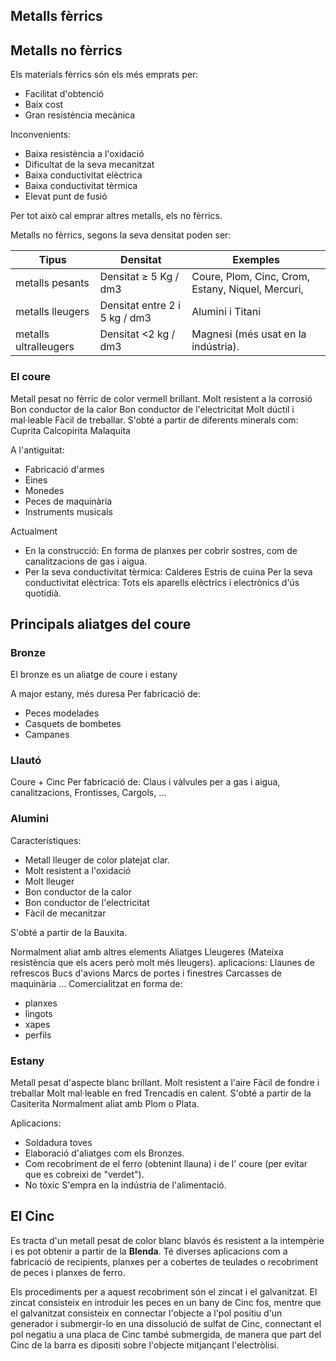 ## Metalls fèrrics

## Metalls no fèrrics

Els materials fèrrics són els més emprats per:

- Facilitat d'obtenció
- Baix cost
- Gran resistència mecànica

Inconvenients:

- Baixa resistència a l'oxidació
- Dificultat de la seva mecanitzat
- Baixa conductivitat elèctrica
- Baixa conductivitat tèrmica
- Elevat punt de fusió

 Per tot això cal emprar altres metalls, els no fèrrics.

 Metalls no fèrrics, segons la seva densitat poden ser:

 | Tipus                 | Densitat                      | Exemples                                           |
 | --------------------- | ----------------------------- | -------------------------------------------------- |
 | metalls pesants       | Densitat ≥ 5 Kg / dm3         | Coure, Plom, Cinc, Crom, Estany,  Niquel, Mercuri, | Volfram, ... |
 | metalls lleugers      | Densitat entre 2 i 5 kg / dm3 | Alumini i Titani                                   |
 | metalls ultralleugers | Densitat <2 kg / dm3          | Magnesi (més usat en la indústria).                |

### El coure

 Metall pesat no fèrric de color vermell brillant.
 Molt resistent a la corrosió
 Bon conductor de la calor
 Bon conductor de l'electricitat
 Molt dúctil i mal·leable Fàcil de treballar.
 S'obté a partir de diferents minerals com:
 Cuprita Calcopirita Malaquita

A l'antiguitat:

- Fabricació d'armes
- Eines
- Monedes
- Peces de maquinària
- Instruments musicals

Actualment

- En la construcció: En forma de planxes per cobrir sostres,
com de canalitzacions de gas i aigua.
- Per la seva conductivitat tèrmica:  Calderes Estris de cuina
 Per la seva conductivitat elèctrica:  Tots els aparells elèctrics i electrònics d'ús quotidià.

## Principals aliatges del coure

### Bronze

El bronze es un aliatge de coure i estany

A major estany, més duresa
 Per fabricació de:
- Peces modelades
- Casquets de bombetes
- Campanes

### Llautó

 Coure + Cinc
 Per fabricació de:
 Claus i vàlvules per a gas i aigua, canalitzacions,
Frontisses, Cargols, ...

### Alumini

 Característiques:

 - Metall lleuger de color platejat clar.
 - Molt resistent a l'oxidació
 - Molt lleuger
 - Bon conductor de la calor
 - Bon conductor de l'electricitat
 - Fàcil de mecanitzar

S'obté a partir de la Bauxita.

 Normalment aliat amb altres elements Aliatges
Lleugeres (Mateixa resistència que els acers però molt més
lleugers).
 aplicacions:
 Llaunes de refrescos
 Bucs d'avions
 Marcs de portes i finestres
 Carcasses de maquinària
 ...
Comercialitzat en forma de:

- planxes
- lingots
- xapes
- perfils

### Estany

 Metall pesat d'aspecte blanc brillant.
 Molt resistent a l'aire
 Fàcil de fondre i treballar
 Molt mal·leable en fred
 Trencadís en calent.
 S'obté a partir de la Casiterita
 Normalment aliat amb Plom o Plata.

 Aplicacions:

- Soldadura toves
- Elaboració d'aliatges com els Bronzes.
- Com recobriment de el ferro (obtenint llauna) i de l'
coure (per evitar que es cobreixi de "verdet").
- No tòxic S'empra en la indústria de l'alimentació.

## El Cinc

 Es tracta d'un metall pesat de color blanc blavós és resistent a la intempèrie i es pot obtenir a partir de la **Blenda**. Té diverses aplicacions com a fabricació de recipients, planxes per a cobertes de teulades o recobriment de peces i planxes de ferro.

 Els procediments per a aquest recobriment són el zincat i el galvanitzat.  El zincat consisteix en introduir les peces en un bany de Cinc fos, mentre que el galvanitzat consisteix en connectar l'objecte a l'pol positiu d'un generador i submergir-lo en una dissolució de sulfat de Cinc, connectant el pol negatiu a una placa de Cinc també submergida, de manera que part del Cinc de la barra es dipositi sobre l'objecte mitjançant l'electròlisi.

